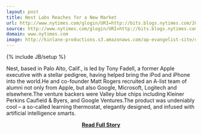```yaml
---
layout: post
title: Nest Labs Reaches for a New Market
url: http://www.nytimes.com/glogin/URI=http://bits.blogs.nytimes.com/2013/04/22/nest-labs-reaches-for-a-new-market/&OQ=_rQ3D0&OP=cc40e3d1Q2FGJQ2BvGilzGqqqGQ7DzjFGQ7CPQ26S
source: http://www.nytimes.com/glogin/URI=http://bits.blogs.nytimes.com/2013/04/22/nest-labs-reaches-for-a-new-market/&OQ=_rQ3D0&OP=cc40e3d1Q2FGJQ2BvGilzGqqqGQ7DzjFGQ7CPQ26S
domain: www.nytimes.com
image: http://kinlane-productions.s3.amazonaws.com/ap-evangelist-site/curated/screenshots/7835_bits_blogs_nytimes_com.png
---
```

{% include JB/setup %}<p>Nest, based in Palo Alto, Calif., is led by Tony Fadell, a former Apple executive with a stellar pedigree, having helped bring the iPod and iPhone into the world.He and co-founder Matt Rogers recruited an A-list team of alumni not only from Apple, but also Google, Microsoft, Logitech and elsewhere.The venture backers were Valley blue chips including Kleiner Perkins Caufield &amp; Byers, and Google Ventures.The product was undeniably cool – a so-called learning thermostat, elegantly designed, and infused with artificial intelligence smarts.</p>
<center><p><a href="http://www.nytimes.com/glogin/URI=http://bits.blogs.nytimes.com/2013/04/22/nest-labs-reaches-for-a-new-market/&OQ=_rQ3D0&OP=cc40e3d1Q2FGJQ2BvGilzGqqqGQ7DzjFGQ7CPQ26S" style='padding:25px; font-sze:18px; font-weight: bold;'>Read Full Story</a></p></center>
